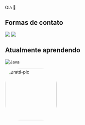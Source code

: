 Olá 👋

## Formas de contato
<div> 
  <a href="https://instagram.com/bratti.1" target="_blank"><img src="https://img.shields.io/badge/-Instagram-%23E4405F?style=for-the-badge&logo=instagram&logoColor=white" target="_blank"></a>
  <a href = "mailto:gustabratti1@gmail.com"><img src="https://img.shields.io/badge/-Gmail-%23333?style=for-the-badge&logo=gmail&logoColor=white" target="_blank"></a>
</div>


## Atualmente aprendendo
![Java](https://img.shields.io/badge/java-%23ED8B00.svg?style=for-the-badge&logo=openjdk&logoColor=white)

<img align="center" alt="Bratti-pic" height="170" style="border-radius:50px;" src="https://cdn.discordapp.com/attachments/1086841751664328705/1102689861728735333/Design_sem_nome_1.gif">
</div>
